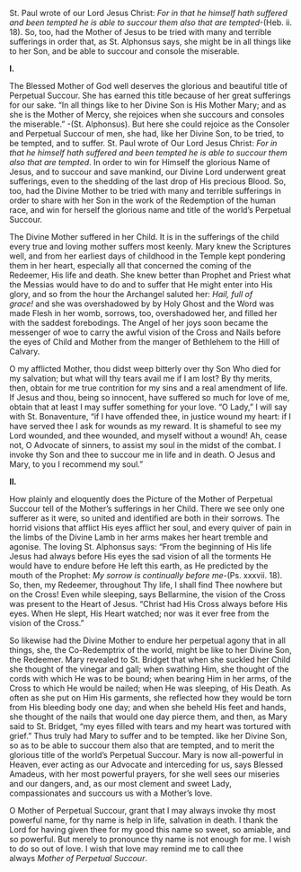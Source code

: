 
St. Paul wrote of our Lord Jesus Christ: _For in that he himself hath suffered and been tempted he is able to succour them also that are tempted_-(Heb. ii. 18). So, too, had the Mother of Jesus to be tried with many and terrible sufferings in order that, as St. Alphonsus says, she might be in all things like to her Son, and be able to succour and console the miserable.

**I.**

The Blessed Mother of God well deserves the glorious and beautiful title of Perpetual Succour. She has earned this title because of her great sufferings for our sake. “In all things like to her Divine Son is His Mother Mary; and as she is the Mother of Mercy, she rejoices when she succours and consoles the miserable.” -(St. Alphonsus). But here she could rejoice as the Consoler and Perpetual Succour of men, she had, like her Divine Son, to be tried, to be tempted, and to suffer. St. Paul wrote of Our Lord Jesus Christ: _For in that he himself hath suffered and been tempted he is able to succour them also that are tempted_. In order to win for Himself the glorious Name of Jesus, and to succour and save mankind, our Divine Lord underwent great sufferings, even to the shedding of the last drop of His precious Blood. So, too, had the Divine Mother to be tried with many and terrible sufferings in order to share with her Son in the work of the Redemption of the human race, and win for herself the glorious name and title of the world’s Perpetual Succour.

The Divine Mother suffered in her Child. It is in the sufferings of the child every true and loving mother suffers most keenly. Mary knew the Scriptures well, and from her earliest days of childhood in the Temple kept pondering them in her heart, especially all that concerned the coming of the Redeemer, His life and death. She knew better than Prophet and Priest what the Messias would have to do and to suffer that He might enter into His glory, and so from the hour the Archangel saluted her: _Hail, full of grace!_ and she was overshadowed by by Holy Ghost and the Word was made Flesh in her womb, sorrows, too, overshadowed her, and filled her with the saddest forebodings. The Angel of her joys soon became the messenger of woe to carry the awful vision of the Cross and Nails before the eyes of Child and Mother from the manger of Bethlehem to the Hill of Calvary.

O my afflicted Mother, thou didst weep bitterly over thy Son Who died for my salvation; but what will thy tears avail me if I am lost? By thy merits, then, obtain for me true contrition for my sins and a real amendment of life. If Jesus and thou, being so innocent, have suffered so much for love of me, obtain that at least I may suffer something for your love. “O Lady,” I will say with St. Bonaventure, “if I have offended thee, in justice wound my heart: if I have served thee I ask for wounds as my reward. It is shameful to see my Lord wounded, and thee wounded, and myself without a wound! Ah, cease not, O Advocate of sinners, to assist my soul in the midst of the combat. I invoke thy Son and thee to succour me in life and in death. O Jesus and Mary, to you I recommend my soul.”

**II.**

How plainly and eloquently does the Picture of the Mother of Perpetual Succour tell of the Mother’s sufferings in her Child. There we see only one sufferer as it were, so united and identified are both in their sorrows. The horrid visions that afflict His eyes afflict her soul, and every quiver of pain in the limbs of the Divine Lamb in her arms makes her heart tremble and agonise. The loving St. Alphonsus says: “From the beginning of His life Jesus had always before His eyes the sad vision of all the torments He would have to endure before He left this earth, as He predicted by the mouth of the Prophet: _My sorrow is continually before me-_(Ps. xxxvii. 18). So, then, my Redeemer, throughout Thy life, I shall find Thee nowhere but on the Cross! Even while sleeping, says Bellarmine, the vision of the Cross was present to the Heart of Jesus. “Christ had His Cross always before His eyes. When He slept, His Heart watched; nor was it ever free from the vision of the Cross.”

So likewise had the Divine Mother to endure her perpetual agony that in all things, she, the Co-Redemptrix of the world, might be like to her Divine Son, the Redeemer. Mary revealed to St. Bridget that when she suckled her Child she thought of the vinegar and gall; when swathing Him, she thought of the cords with which He was to be bound; when bearing Him in her arms, of the Cross to which He would be nailed; when He was sleeping, of His Death. As often as she put on Him His garments, she reflected how they would be torn from His bleeding body one day; and when she beheld His feet and hands, she thought of the nails that would one day pierce them, and then, as Mary said to St. Bridget, “my eyes filled with tears and my heart was tortured with grief.” Thus truly had Mary to suffer and to be tempted. like her Divine Son, so as to be able to succour them also that are tempted, and to merit the glorious title of the world’s Perpetual Succour. Mary is now all-powerful in Heaven, ever acting as our Advocate and interceding for us, says Blessed Amadeus, with her most powerful prayers, for she well sees our miseries and our dangers, and, as our most clement and sweet Lady, compassionates and succours us with a Mother’s love.

O Mother of Perpetual Succour, grant that I may always invoke thy most powerful name, for thy name is help in life, salvation in death. I thank the Lord for having given thee for my good this name so sweet, so amiable, and so powerful. But merely to pronounce thy name is not enough for me. I wish to do so out of love. I wish that love may remind me to call thee always _Mother of Perpetual Succour_.


